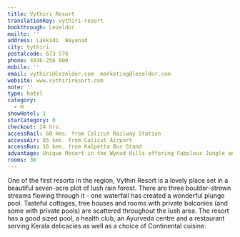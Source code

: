 ```yaml
---
title: Vythiri Resort
translationKey: vythiri-resort
bookthrough: Lezeldor
mailto: ''
address: Lakkidi  Wayanad
city: Vythiri
postalcode: 673 576
phone: 4936-256 800
mobile: ''
email: vythiri@lezeldor.com  marketing@lezeldor.com
website: www.vythiriresort.com
note: ''
type: hotel
category:
  - H
showHotel: 1
starCategory: 0
checkout: 24 hrs.
accessRail: 60 kms. from Calicut Railway Station
accessAir: 85 kms. from Calicut Airport
accessBus: 16 kms. from Kalpetta Bus Stand
advantage: Unique Resort in the Wynad Hills offering Fabulous Jungle and Valley Views
rooms: 36
---
```

One of the first resorts in the region, Vythiri Resort is a lovely place set in a beautiful seven-acre plot of lush rain forest. There are three boulder-strewn streams flowing through it - one waterfall has created a wonderful plunge pool. Tasteful cottages, tree houses and rooms with private balconies (and some with private pools) are scattered throughout the lush area. The resort has a good sized pool, a health club, an Ayurveda centre and a restaurant serving Kerala delicacies as well as a choice of Continental cuisine.